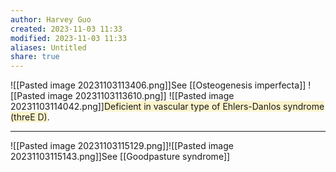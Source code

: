 ```yaml
---
author: Harvey Guo
created: 2023-11-03 11:33
modified: 2023-11-03 11:33
aliases: Untitled
share: true
---
```

![[Pasted image 20231103113406.png]]See [[Osteogenesis imperfecta]]
![[Pasted image 20231103113610.png]]
![[Pasted image 20231103114042.png]]<span style="background:rgba(240, 200, 0, 0.2)">Deficient in vascular type of Ehlers-Danlos syndrome (threE D)</span>.

---
![[Pasted image 20231103115129.png]]![[Pasted image 20231103115143.png]]See [[Goodpasture syndrome]]
